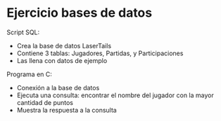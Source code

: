 # Ejercicio bases de datos

Script SQL: 
- Crea la base de datos LaserTails
- Contiene 3 tablas: Jugadores, Partidas, y Participaciones
- Las llena con datos de ejemplo

Programa en C:
- Conexión a la base de datos
- Ejecuta una consulta: encontrar el nombre del jugador con la mayor cantidad de puntos
- Muestra la respuesta a la consulta
